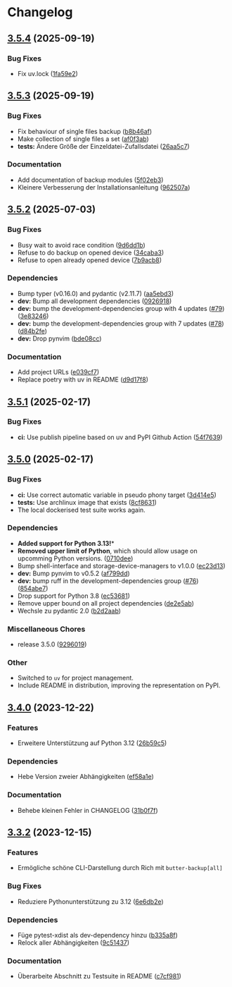 # Changelog

## [3.5.4](https://github.com/MaxG87/ButterBackup/compare/v3.5.3...v3.5.4) (2025-09-19)


### Bug Fixes

* Fix uv.lock ([1fa59e2](https://github.com/MaxG87/ButterBackup/commit/1fa59e2cabe94de6f63401085cabe8c34e056ea7))

## [3.5.3](https://github.com/MaxG87/ButterBackup/compare/v3.5.2...v3.5.3) (2025-09-19)


### Bug Fixes

* Fix behaviour of single files backup ([b8b46af](https://github.com/MaxG87/ButterBackup/commit/b8b46af8b5eea38f0dcda892cc27b65d4e42e5d8))
* Make collection of single files a set ([af0f3ab](https://github.com/MaxG87/ButterBackup/commit/af0f3ab33c07972aecc9c98dfad6d87a19b92d01))
* **tests:** Ändere Größe der Einzeldatei-Zufallsdatei ([26aa5c7](https://github.com/MaxG87/ButterBackup/commit/26aa5c736795f720b2b4c971a2adf933a21322f6))


### Documentation

* Add documentation of backup modules ([5f02eb3](https://github.com/MaxG87/ButterBackup/commit/5f02eb33b0fae177a418675757ff4a96d0c67945))
* Kleinere Verbesserung der Installationsanleitung ([962507a](https://github.com/MaxG87/ButterBackup/commit/962507a1b55cb2bd90812f057290938a8679df88))

## [3.5.2](https://github.com/MaxG87/ButterBackup/compare/v3.5.1...v3.5.2) (2025-07-03)


### Bug Fixes

* Busy wait to avoid race condition ([9d6dd1b](https://github.com/MaxG87/ButterBackup/commit/9d6dd1ba64775a6ecb785b99b8ab9f7eca6aefe4))
* Refuse to do backup on opened device ([34caba3](https://github.com/MaxG87/ButterBackup/commit/34caba3b197483992ecb13045d95800f6f3b89c9))
* Refuse to open already opened device ([7b9acb8](https://github.com/MaxG87/ButterBackup/commit/7b9acb8c3f4acfa56622a7b07efb57c364b24225))


### Dependencies

* Bump typer (v0.16.0) and pydantic (v2.11.7) ([aa5ebd3](https://github.com/MaxG87/ButterBackup/commit/aa5ebd38c75d8342649783b402db523de1ab16ec))
* **dev:** Bump all development dependencies ([0926918](https://github.com/MaxG87/ButterBackup/commit/0926918bf453221f1e32fb65f6ce965aedc0fd5d))
* **dev:** bump the development-dependencies group with 4 updates ([#79](https://github.com/MaxG87/ButterBackup/issues/79)) ([3e83246](https://github.com/MaxG87/ButterBackup/commit/3e832460e8dfe1fa5321f3fb36316c37674858c5))
* **dev:** bump the development-dependencies group with 7 updates ([#78](https://github.com/MaxG87/ButterBackup/issues/78)) ([d84b2fe](https://github.com/MaxG87/ButterBackup/commit/d84b2fe8f6c8830b777da75f9a0592271ab1c730))
* **dev:** Drop pynvim ([bde08cc](https://github.com/MaxG87/ButterBackup/commit/bde08ccc046167a3e6b6d3656a19457d56d43a46))


### Documentation

* Add project URLs ([e039cf7](https://github.com/MaxG87/ButterBackup/commit/e039cf7d99148086ebb691d2da988b7f67901778))
* Replace poetry with uv in README ([d9d17f8](https://github.com/MaxG87/ButterBackup/commit/d9d17f819702fdd6f8222888713d560c9985aba2))

## [3.5.1](https://github.com/MaxG87/ButterBackup/compare/v3.5.0...v3.5.1) (2025-02-17)


### Bug Fixes

* **ci:** Use publish pipeline based on uv and PyPI Github Action ([54f7639](https://github.com/MaxG87/ButterBackup/commit/54f763956426ec1ad36ee8c17326e12a48d84b3a))

## [3.5.0](https://github.com/MaxG87/ButterBackup/compare/v3.4.0...v3.5.0) (2025-02-17)


### Bug Fixes

* **ci:** Use correct automatic variable in pseudo phony target ([3d414e5](https://github.com/MaxG87/ButterBackup/commit/3d414e51c4db4e553bdc538ec3cd2d876c0e6751))
* **tests:** Use archlinux image that exists ([8cf8631](https://github.com/MaxG87/ButterBackup/commit/8cf86316e6aec79428df590c0f90c6b882d4eba2))
* The local dockerised test suite works again.


### Dependencies

* **Added support for Python 3.13!***
* **Removed upper limit of Python**, which should allow usage on upcomming Python versions. ([0710dee](https://github.com/MaxG87/ButterBackup/commit/0710deeba6bca605347ac4f9699ef21490768de9))
* Bump shell-interface and storage-device-managers to v1.0.0 ([ec23d13](https://github.com/MaxG87/ButterBackup/commit/ec23d131ba57927a70d2e7e28518e62c7cb7d027))
* **dev:** Bump pynvim to v0.5.2 ([af799dd](https://github.com/MaxG87/ButterBackup/commit/af799dd11e6d8d85e70d25fcb44d674725e1f040))
* **dev:** bump ruff in the development-dependencies group ([#76](https://github.com/MaxG87/ButterBackup/issues/76)) ([854abe7](https://github.com/MaxG87/ButterBackup/commit/854abe705cda4d51f6e311107f74fe91800fd658))
* Drop support for Python 3.8 ([ec53681](https://github.com/MaxG87/ButterBackup/commit/ec53681fcae1be070d9a6a7df7bc0134e0bffac6))
* Remove upper bound on all project dependencies ([de2e5ab](https://github.com/MaxG87/ButterBackup/commit/de2e5ab35a48d686d9f195383348c96cf3f640f5))
* Wechsle zu pydantic 2.0 ([b2d2aab](https://github.com/MaxG87/ButterBackup/commit/b2d2aab5ada00e08c4bfa1ac35c8737c1262cad6))


### Miscellaneous Chores

* release 3.5.0 ([9296019](https://github.com/MaxG87/ButterBackup/commit/92960193a649f4f4342c428e7a28ec1425c60f75))


### Other

* Switched to `uv` for project management.
* Include README in distribution, improving the representation on PyPI.


## [3.4.0](https://github.com/MaxG87/ButterBackup/compare/v3.3.2...v3.4.0) (2023-12-22)


### Features

* Erweitere Unterstützung auf Python 3.12 ([26b59c5](https://github.com/MaxG87/ButterBackup/commit/26b59c5156e218f9c8fc492ad402813747b1c2fa))


### Dependencies

* Hebe Version zweier Abhängigkeiten ([ef58a1e](https://github.com/MaxG87/ButterBackup/commit/ef58a1ee849694c1fef1f608046589b0453a39ff))


### Documentation

* Behebe kleinen Fehler in CHANGELOG ([31b0f7f](https://github.com/MaxG87/ButterBackup/commit/31b0f7f65fa990412706154bbf69908757c3dd80))

## [3.3.2](https://github.com/MaxG87/ButterBackup/compare/v3.3.1...v3.3.2) (2023-12-15)


### Features

* Ermögliche schöne CLI-Darstellung durch Rich mit `butter-backup[all]`


### Bug Fixes

* Reduziere Pythonunterstützung zu 3.12 ([6e6db2e](https://github.com/MaxG87/ButterBackup/commit/6e6db2e07062e2ffe1f873366923051f7b93e5e8))


### Dependencies

* Füge pytest-xdist als dev-dependency hinzu ([b335a8f](https://github.com/MaxG87/ButterBackup/commit/b335a8f75cbcb06a52304f9ba2d33f29f6242a4f))
* Relock aller Abhängigkeiten ([9c51437](https://github.com/MaxG87/ButterBackup/commit/9c514375dbb8f242cec07f0329ae38fa0542ccde))


### Documentation

* Überarbeite Abschnitt zu Testsuite in README ([c7cf981](https://github.com/MaxG87/ButterBackup/commit/c7cf981ddce76154c0d3ed43fbce8a811580aae6))
